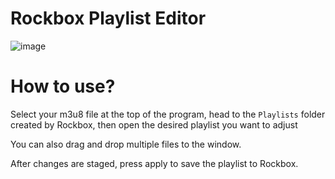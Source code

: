 # Rockbox Playlist Editor

![image](https://github.com/emladevops/RockBoxPlaylistEditor/assets/80335335/ceb61546-cebe-4a4e-8f8b-cc81a19b30a7)


# How to use?
Select your m3u8 file at the top of the program, head to the `Playlists` folder created by Rockbox, then open the desired playlist you want to adjust

You can also drag and drop multiple files to the window.

After changes are staged, press apply to save the playlist to Rockbox.

